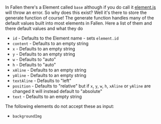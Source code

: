 In Fallen there's a Element called `base` although if you do call it [element.js](element.js.md) will throw an error. So why does this exist? Well it's there to store the generate function of course! The generate function handles many of the default values built into most elements in Fallen. Here a list of them and there default values and what they do
 - `id` - Defaults to the Element name - sets `element.id`
 - `content` - Defaults to an empty string
 - `x` - Defaults to an empty string
 - `y` - Defaults to an empty string
 - `w` - Defaults to "auto"
 - `h` - Defaults to "auto"
 - `xAline` - Defaults to an empty string
 - `yAline` - Defaults to an empty string
 - `textAline` - Defaults to "left"
 - `position` - Defaults to "relative" but if `x`, `y`, `w`, `h`, `xAline` or `yAline` are changed it will instead default to "absolute"
 - `text` - Defaults to an empty string

The following elements do not accept these as input: 
 - `backgroundImg`